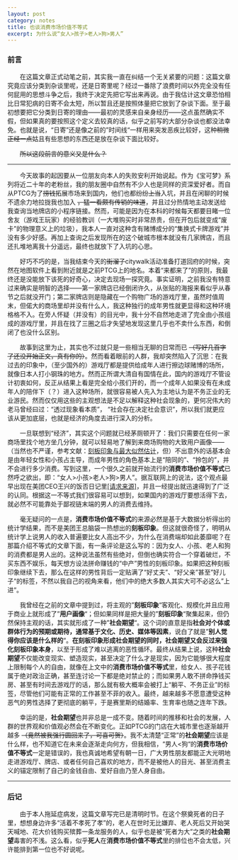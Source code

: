 ```yaml
---
layout: post
category: notes
title: 也谈消费市场价值不等式
excerpt: 为什么说“女人>孩子>老人>狗>男人”
---
```


### 前言

&emsp;&emsp;在这篇文章正式动笔之前，其实我一直在纠结一个无关紧要的问题：这篇文章究竟应该分类到杂谈里呢，还是日寄里呢？经过一番除了浪费时间以外完全没有任何屁用的思想斗争之后，我终于决定先把它写出来再说。由于我估计这文章恐怕相比日常犯病的日寄不会太短，所以暂且还是按照体量把它放到了杂谈下面。至于最初想要把它分类到日寄的理由——最初的灵感来自亲身经历——这点虽然确实不假，但如果真的要按照这个定义去较真的话，似乎之前写的大部分杂谈也都没法幸免。也就是说，“日寄”还是像之前的”时间线“一样用来突发恶疾比较好，这种~~稍微正经一点~~姑且有些思想的东西还是放在杂谈下面比较好。

&emsp;&emsp;~~所以这段前言的意义又是什么？~~

---

&emsp;&emsp;今天故事的起因要从一位朋友向本人的失败安利开始说起。作为《宝可梦》系列将近二十年的老粉丝，我的朋友圈中自然有不少人也是同样的资深爱好者。而自从PTCG为了~~捞钱~~拓展市场来到国内，他们也都纷纷~~上当~~入坑，并且在闲聊的时候不遗余力地拉拢我也加入 ~~，猛一看颇有传销的味道~~，并且过分热情地主动发送给我查询当地牌店的小程序链接。然而，可能是因为在本科的时候每天都要目睹一位舍友（游戏王玩家）的经验教训（一大堆购买时非常昂贵，但在开包后就变成“废卡”的物理意义上的垃圾），我本人一直对这种含有赌博成分的“集换式卡牌游戏”并没有多少好感。再加上查询之后发现所在的这个破城市根本就没有几家牌店，而且还扎堆地离我十分遥远，最终也就放下了入坑的心思。

&emsp;&emsp;好巧不巧的是，当我结束今天的~~街溜子~~citywalk活动准备打道回府的时候，突然在地图软件上看到附近就是之前PTCG上的地名。本着“来都来了”的原则，我最终还是没能放下该死的好奇心，决定去现场一探究竟。事实证明，之前我没有特意过来确实是明智的选择——第一家牌店已经倒闭许久，从张贴的海报来看似乎从春节之后就没开门；第二家牌店则是隐藏在一个购物广场的游戏厅里，虽然时值周末，但偌大的商场里却并没有什么人，我这种独行的成年男性就更显得和这种环境格格不入。在旁人怀疑（并没有）的目光中，我十分不自然地走进了完全由小孩组成的游戏厅里，并且在找了三圈之后才失望地发现这里几乎也不卖什么东西，和倒闭了也没什么区别。

&emsp;&emsp;故事到这里为止，其实也不过就只是一些相当无聊的日常而已 ~~（写好几百字了还没开始正文，真有你的）~~。然而看着眼前的人群，我却突然陷入了沉思：在我过去的印象中，（至少国外的）游戏厅都是提供给成年人进行擦边球赌博的场所，就像日本人打小钢珠的地方。然而正所谓大清自有国情在此，国内的游戏厅不管设计初衷如何，反正从结果上看是完全给小孩们开的，而一个成年人如果没有在未成年人的陪伴下（？）进入这种场所，就很容易被人先入为主地认为是不务正业的无业游民。然而仅仅用这些的主观想法是不足以解释这种社会现象的，更何况伟大的老马曾经曰过：“透过现象看本质”， “社会存在决定社会意识”，所以我们就更应该从更加底层，也就是经济的角度去进行深入的分析。

&emsp;&emsp;一旦联想到“经济”，其实这个问题就已经茅厕顿开了：我们只需要在任何一家商场里找个地方坐几分钟，就可以轻易地了解到来商场购物的大致用户画像——（当然也不严谨，参考文献：[刻板印象与最大似然估计](./刻板印象与最大似然估计)，但）不出意外的话基本会是由年轻女性和小孩占主导，而成年男性的角色基本上是“陪同的”、“拎包的”，并不会进行多少消费。写到这里，一个很久之前就开始流行的**消费市场价值不等式**已然呼之欲出，即：“女人>小孩>老人>狗>男人”。据互联网上的说法，这个观点最早出现在美团CEO王兴的饭否日记里[[请求来源]]()，并且一经提出就迅速得到了广泛的认同。根据这一不等式我们很容易可以想到，如果国内的游戏厅要想活得下去，就必然不可能靠处于鄙视链末端的男人的消费去维持。

&emsp;&emsp;毫无疑问的一点是，**消费市场价值不等式**的来源必然是基于大数据分析得出的统计学结果，而不是美团王总脑袋一热想出的**刻板印象**。但这就很奇怪了，明明从统计学上说男人的收入普遍要比女人高出不少，为什么在消费端却如此萎靡呢？在那篇介绍不等式的文章下面，有一条评论是这么写的：因为女人、小孩、老人和狗的消费都是男人出的。这种说法虽然有些绝对，但倒也确实符合一个穿着破烂，不买东西不娱乐，每天想方设法拼命赚钱的“中产”男性的刻板印象。如果把这种刻板印象继续下去，那么在这样的男性背后一定贴满了“好丈夫”、“好父亲”甚至”好儿子“的标签，不然以我自己的视角来看，他们中的绝大多数人其实大可不必这么”上进“。

&emsp;&emsp;我曾经在之前的文章中提到过，将主观的”**刻板印象**“客观化、规模化并且应用于商业上就形成了”**用户画像**“；但如果同样是把大量的”**刻板印象**“聚集起来，但仍然保持主观的话，其实就形成了一种”**社会期望**“。这个词的直意是指**社会对个体或群体行为的预期或期待，通常基于文化、历史、媒体等因素**，说白了就是”**别人觉得你应该是什么样的**“。**在刻板印象形成社会期望的同时，社会期望又会反过来强化刻板印象本身**，以至于形成了难以逃离的恶性循环。最终从结果上说，这种**社会期望**不仅能改变现实、塑造现实，甚至决定了什么才是现实，因为它能够很大程度上限制每个人的自由，就像在上文中的**消费市场价值不等式**里，给女人、孩子花钱属于绝对政治正确，甚至连讨论一下都是绝对禁止的；而如果男人敢不拼命挣钱买房、甚至有时间去游戏厅的话，那么就有极大概率会被打上“躺平、不务正业”的标签，尽管他们可能有正常的工作甚至不菲的收入。最终，越来越多不愿意遭受这种恶气的男性选择了更彻底的躺平，于是赛里斯的结婚率、生育率也随之连年下跌。

&emsp;&emsp;幸运的是，**社会期望**也并非总是一成不变。随着时间的推移和社会的发展，人群的世界观和价值观必然会在不断变化。正如PTCG的门店在大城市里也逐渐越开越多 ~~（竟然被我强行圆回来了，可喜可贺）~~。我不太清楚“正常”的**社会期望**应该是什么样，也不知道它在未来会逐渐走向何方，但我相信，“男人<狗“的**消费市场价值不等式**一定是错误的，我也真诚地希望有朝一日，广大男性朋友都能正大光明地走进游戏厅、牌店、或者任何自己喜欢的地方，而不是被他人的目光、甚至消费主义的锚定限制了自己的金钱自由、爱好自由乃至人身自由。

---

### 后记

&emsp;&emsp;由于本人拖延症病发，这篇文章写完已是清明时节。在这个祭奠死者的日子里，想想身边许多“活着不孝死了孝”的，老人在世时无比嫌弃、老人死后又开始哭天喊地、花大价钱购买殡葬一条龙服务的人，似乎也是被“死者为大”之类的**社会期望**毒害的不浅。这么看，似乎**死人**在**消费市场价值不等式**里的排位也不会太低，兴许能排到第一位也不好说呢。
